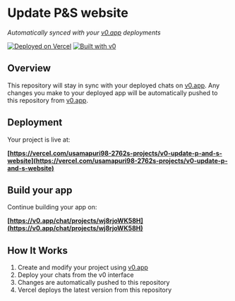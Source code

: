 # Update P&S website

*Automatically synced with your [v0.app](https://v0.app) deployments*

[![Deployed on Vercel](https://img.shields.io/badge/Deployed%20on-Vercel-black?style=for-the-badge&logo=vercel)](https://vercel.com/usamapuri98-2762s-projects/v0-update-p-and-s-website)
[![Built with v0](https://img.shields.io/badge/Built%20with-v0.app-black?style=for-the-badge)](https://v0.app/chat/projects/wj8rjoWK58H)

## Overview

This repository will stay in sync with your deployed chats on [v0.app](https://v0.app).
Any changes you make to your deployed app will be automatically pushed to this repository from [v0.app](https://v0.app).

## Deployment

Your project is live at:

**[https://vercel.com/usamapuri98-2762s-projects/v0-update-p-and-s-website](https://vercel.com/usamapuri98-2762s-projects/v0-update-p-and-s-website)**

## Build your app

Continue building your app on:

**[https://v0.app/chat/projects/wj8rjoWK58H](https://v0.app/chat/projects/wj8rjoWK58H)**

## How It Works

1. Create and modify your project using [v0.app](https://v0.app)
2. Deploy your chats from the v0 interface
3. Changes are automatically pushed to this repository
4. Vercel deploys the latest version from this repository
